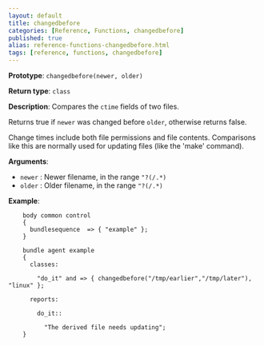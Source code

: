 ```yaml
---
layout: default
title: changedbefore
categories: [Reference, Functions, changedbefore]
published: true
alias: reference-functions-changedbefore.html
tags: [reference, functions, changedbefore]
---
```


**Prototype**: `changedbefore(newer, older)`

**Return type**: `class`

**Description**: Compares the `ctime` fields of two files.

Returns true if `newer` was changed before `older`, otherwise returns false.

Change times include both file permissions and file contents.
Comparisons like this are normally used for updating files (like the
'make' command).

**Arguments**:
 
* `newer` : Newer filename, in the range `"?(/.*)`
* `older` : Older filename, in the range `"?(/.*)`

**Example**:  

```cf3
    body common control
    {
      bundlesequence  => { "example" };
    }

    bundle agent example
    {     
      classes:

        "do_it" and => { changedbefore("/tmp/earlier","/tmp/later"), "linux" }; 

      reports:

        do_it::

          "The derived file needs updating";
    }
```
